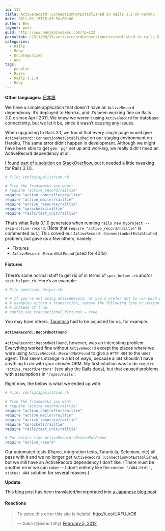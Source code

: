 ```yaml
---
id: 132
title: ActiveRecord::ConnectionNotEstablished in Rails 3.1 on Heroku
date: 2011-09-15T15:03:50+00:00
author: Ben
layout: post
guid: http://www.benjaminoakes.com/?p=132
permalink: /2011/09/15/activerecordconnectionnotestablished-in-rails-3-1-on-heroku/
categories:
  - Rails
  - Ruby
  - Uncategorized
  - Web
tags:
  - popular
  - Rails
  - Rails 3.1.0
  - Ruby
---
```

**Other languages:** <a href="http://iwhurtafly.hatenablog.com/entry/20120205/1328434152" target="_blank">日本語</a>

We have a simple application that doesn&#8217;t have an `ActiveRecord` dependency. It&#8217;s deployed to Heroku, and it&#8217;s been working fine on Rails 3.0.x since April 2011. We knew we weren&#8217;t using `ActiveRecord` for database connectivity, but we let it be, since it wasn&#8217;t causing any issues.

When upgrading to Rails 3.1, we found that every single page would give `ActiveRecord::ConnectionNotEstablished` on our staging environment on Heroku. The same error didn&#8217;t happen in development. Although we might have been able to get `gem 'pg'` set up and working, we really didn&#8217;t need an ActiveRecord dependency at all.

I found [part of a solution on StackOverflow](http://stackoverflow.com/questions/2212709/remove-activerecord-in-rails-3-beta), but it needed a little tweaking for Rails 3.1.0.

```ruby
# File: config/application.rb

# Pick the frameworks you want:
# require "active_record/railtie"
require "action_controller/railtie"
require "action_mailer/railtie"
require "active_resource/railtie"
require "sprockets/railtie"
require "rails/test_unit/railtie"
```

That&#8217;s what Rails 3.1.0 generates when running `rails new myproject --skip-active-record`. (Note that `require "active_record/railtie"` is commented out.) This solved our `ActiveRecord::ConnectionNotEstablished` problem, but gave us a few others, namely:

  * Fixtures
  * `ActiveRecord::RecordNotFound` (used for 404s)

#### Fixtures

There&#8217;s some normal stuff to get rid of in terms of `spec_helper.rb` and/or `test_helper.rb`. Here&#8217;s an example:

```ruby
# File spec/spec_helper.rb

# # If you're not using ActiveRecord, or you'd prefer not to run each of your
# # examples within a transaction, remove the following line or assign false
# # instead of true.
# config.use_transactional_fixtures = true
```

You may have others. [Tarantula](https://rubygems.org/gems/tarantula) had to be adjusted for us, for example.

#### `ActiveRecord::RecordNotFound`

`ActiveRecord::RecordNotFound`, however, was an interesting problem. Everything worked fine without `ActiveRecord` except the places where we were using `ActiveRecord::RecordNotFound` to give a `HTTP 404` to the user agent. That seems strange in a lot of ways, because a `404` shouldn&#8217;t have anything to do with your chosen ORM. My first intuition was to do `require 'active_record/errors'` (see also the [Rails docs](http://api.rubyonrails.org/classes/ActiveRecord/RecordNotFound.html)), but that caused problems with assumptions in `'rspec/rails'`.

Right now, the below is what we ended up with:

```ruby
# File: config/application.rb

# Pick the frameworks you want:
# require "active_record/railtie"
require "action_controller/railtie"
require "action_mailer/railtie"
require "active_resource/railtie"
require "sprockets/railtie"
require "rails/test_unit/railtie"

# For errors like ActiveRecord::RecordNotFound
require "active_record"
```

Our automated tests (Rspec, integration tests, Tarantula, Selenium, etc) all pass with it and we no longer get `ActiveRecord::ConnectionNotEstablished`, but we still have an ActiveRecord dependency I don&#8217;t like. (There must be another error we can raise -- I don&#8217;t entirely like the `render '/404.html', status: 404` solution for several reasons.)

**Update:**

This blog post has been translated/incorporated into [a Japanese blog post](http://iwhurtafly.hatenablog.com/entry/20120205/1328434152).

#### Reactions

<blockquote class="twitter-tweet">
  <p>
    To solve this error this site is helpful. <a href="http://t.co/UXFUJrO6">http://t.co/UXFUJrO6</a>
  </p>
  
  <p>
    &mdash; Saka (@iwhurtafly) <a href="https://twitter.com/iwhurtafly/statuses/166094062850547712">February 5, 2012</a>
  </p>
</blockquote>